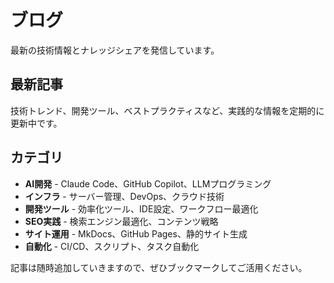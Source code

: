 # ブログ

最新の技術情報とナレッジシェアを発信しています。

## 最新記事

技術トレンド、開発ツール、ベストプラクティスなど、実践的な情報を定期的に更新中です。

## カテゴリ

- **AI開発** - Claude Code、GitHub Copilot、LLMプログラミング
- **インフラ** - サーバー管理、DevOps、クラウド技術
- **開発ツール** - 効率化ツール、IDE設定、ワークフロー最適化
- **SEO実践** - 検索エンジン最適化、コンテンツ戦略
- **サイト運用** - MkDocs、GitHub Pages、静的サイト生成
- **自動化** - CI/CD、スクリプト、タスク自動化

記事は随時追加していきますので、ぜひブックマークしてご活用ください。
